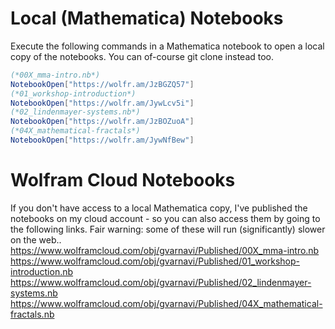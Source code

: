 # Local (Mathematica) Notebooks
Execute the following commands in a Mathematica notebook to open a local copy of the notebooks.
You can of-course git clone instead too. 
```mathematica
(*00X_mma-intro.nb*)
NotebookOpen["https://wolfr.am/JzBGZQ57"]
(*01_workshop-introduction*)
NotebookOpen["https://wolfr.am/JywLcv5i"]
(*02_lindenmayer-systems.nb*)
NotebookOpen["https://wolfr.am/JzBOZuoA"]
(*04X_mathematical-fractals*)
NotebookOpen["https://wolfr.am/JywNfBew"]
```
# Wolfram Cloud Notebooks
If you don't have access to a local Mathematica copy, I've published the notebooks on my cloud account - so you can also access them by going to the following links. Fair warning: some of these will run (significantly) slower on the web..
https://www.wolframcloud.com/obj/gvarnavi/Published/00X_mma-intro.nb
https://www.wolframcloud.com/obj/gvarnavi/Published/01_workshop-introduction.nb
https://www.wolframcloud.com/obj/gvarnavi/Published/02_lindenmayer-systems.nb
https://www.wolframcloud.com/obj/gvarnavi/Published/04X_mathematical-fractals.nb

